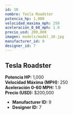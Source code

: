 ```yaml
---
id: 10
nombre: Tesla Roadster
potencia_hp: 1,000
velocidad_maxima_mph: 250
aceleracion_0_60_mph: 1.9
precio_usd: 200,000
imagen: models/model_10.jpg
manufacturer_id: 9
designer_id: 7
---
```


## Tesla Roadster

**Potencia HP:** 1,000  
**Velocidad Máxima (MPH):** 250  
**Aceleración 0-60 MPH:** 1.9  
**Precio (USD):** $200,000

* **Manufacturer ID:** 9
* **Designer ID:** 7
